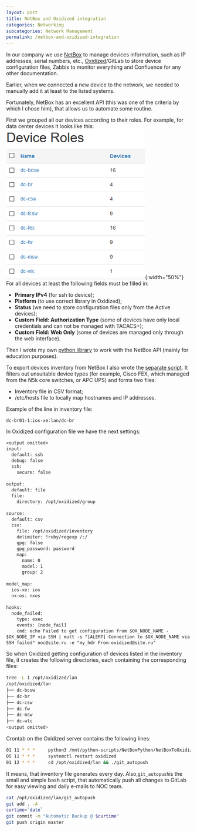 ```yaml
---
layout: post
title: NetBox and Oxidized integration
categories: Networking
subcategories: Network Management
permalink: /netbox-and-oxidized-integration
---
```

In our company we use [NetBox][1] to manage devices information, such as IP addresses, serial numbers, etc., [Oxidized][2]/GitLab to store device configuration files, Zabbix to monitor everything and Confluence for any other documentation. 

Earlier, when we connected a new device to the network, we needed to manually add it at least to the listed systems.

Fortunately, NetBox has an excellent API (this was one of the criteria by which I chose him), that allows us to automate some routine.

<!---excerpt-break-->

First we grouped all our devices according to their roles. For example, for data center devices it looks like this:
![netbox-and-oxidized-integration1](public/netbox-and-oxidized-integration1.png){:width="50%"}
For all devices at least the following fields must be filled in:
 * **Primary IPv4** (for ssh to device);
 * **Platform** (to use correct library in Oxidized);
 * **Status** (we need to store configuration files only from the Active devices);
 * **Custom Field: Authorization Type** (some of devices have only local credentials and can not be managed with TACACS+);
 * **Custom Field: Web Only** (some of devices are managed only through the web interface).

Then I wrote my own [python library][3] to work with the NetBox API (mainly for education purposes).

To export devices inventory from NetBox I also wrote the [separate script][4].
It filters out unsuitable device types (for example, Cisco FEX, which managed from the N5k core switches, or APC UPS) and forms two files:
 * Inventory file in CSV format;
 * /etc/hosts file to locally map hostnames and IP addresses.
 
Example of the line in inventory file:
```
dc-br01-1:ios-xe:lan/dc-br
```
In Oxidized configuration file we have the next settings:
```
<output omitted>
input:
  default: ssh
  debug: false
  ssh:
    secure: false

output:
  default: file
  file:
    directory: /opt/oxidized/group

source:
  default: csv
  csv:
    file: /opt/oxidized/inventory
    delimiter: !ruby/regexp /:/
    gpg: false
    gpg_password: password
    map:
      name: 0
      model: 1
      group: 2

model_map:
  ios-xe: ios
  nx-os: nxos

hooks:
  node_failed:
    type: exec
    events: [node_fail]
    cmd: echo Failed to get configuration from $OX_NODE_NAME - $OX_NODE_IP via SSH | mutt -s "[ALERT] Connection to $OX_NODE_NAME via SSH failed" noc@site.ru -e "my_hdr From:oxidized@site.ru"
```
So when Oxidized getting configuration of devices listed in the inventory file, it creates the following directories, each containing the corresponding files:
```bash
tree -L 1 /opt/oxidized/lan
/opt/oxidized/lan
├── dc-bcsw
├── dc-br
├── dc-csw
├── dc-fw
├── dc-msw
├── dc-wlc 
<output omitted>
```
Crontab on the Oxidized server contains the following lines:
```bash
01 11 * * *     python3 /mnt/python-scripts/NetBoxPython/NetBoxToOxidizedExport.py
05 11 * * *     systemctl restart oxidized
01 12 * * *     cd /opt/oxidized/lan && ./git_autopush
```
It means, that inventory file generates every day. 
Also,```git_autopush```is the small and simple bash script, that automatically push all changes to GitLab for easy viewing and daily e-mails to NOC team.
```bash
cat /opt/oxidized/lan/git_autopush 
git add . -A
curtime=`date`
git commit -m "Automatic Backup @ $curtime"
git push origin master
```

 [1]: https://github.com/digitalocean/netbox
 [2]: https://github.com/ytti/oxidized
 [3]: https://github.com/Avtandilko/NetBoxPython/blob/master/NetBoxPython.py
 [4]: https://github.com/Avtandilko/NetBoxPython/blob/master/NetBoxToOxidizedExport.py
